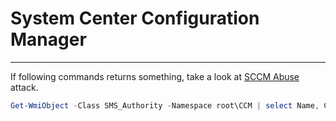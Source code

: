 # System Center Configuration Manager
---

If following commands returns something, take a look at [SCCM Abuse](/ad/sccm/) attack.

```powershell
Get-WmiObject -Class SMS_Authority -Namespace root\CCM | select Name, CurrentManagementPoint | Format-List
```